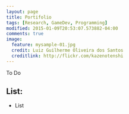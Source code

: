 ```yaml
---
layout: page
title: Portifolio
tags: [Research, GameDev, Programming]
modified: 2015-01-09T20:53:07.573882-04:00
comments: true
image:
  feature: mysample-01.jpg
  credit: Luiz Guilherme Oliveira dos Santos
  creditlink: http://flickr.com/kazenotenshi
---
```


To Do

## List:

* List